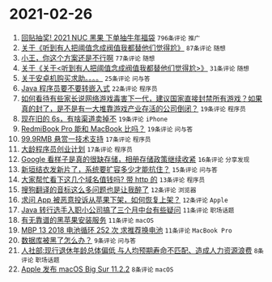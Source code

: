 # 2021-02-26

1. [回贴抽奖! 2021 NUC 黑果 下单抽牛年福袋](https://www.v2ex.com/t/756373) `796条评论` `推广`
1. [关于《听到有人把阈值念成阀值我都替他们觉得尬》](https://www.v2ex.com/t/756388) `87条评论` `随想`
1. [小王，你这个方案还是不行啊](https://www.v2ex.com/t/756365) `77条评论` `随想`
1. [关于《关于<听到有人把阈值念成阀值我都替他们觉得尬>》](https://www.v2ex.com/t/756408) `31条评论` `随想`
1. [关于安卓机购买求助。。。。](https://www.v2ex.com/t/756366) `25条评论` `问与答`
1. [Java 程序员要不要转嵌入式](https://www.v2ex.com/t/756419) `22条评论` `程序员`
1. [如何看待有些家长说网络游戏毒害下一代，建议国家直接封禁所有游戏？如果真的封了，是不是有一大堆靠游戏产业存活的公司倒闭？](https://www.v2ex.com/t/756439) `19条评论` `程序员`
1. [现在旧的 6s，有啥渠道卖掉不](https://www.v2ex.com/t/756390) `19条评论` `iPhone`
1. [RedmiBook Pro 能和 MacBook 比吗？](https://www.v2ex.com/t/756375) `19条评论` `问与答`
1. [99.9RMB 悬赏一技术支持](https://www.v2ex.com/t/756414) `17条评论` `程序员`
1. [大龄程序员创业计划](https://www.v2ex.com/t/756394) `17条评论` `程序员`
1. [Google 看样子是真的很缺存储，相册存储政策继续收紧](https://www.v2ex.com/t/756421) `16条评论` `分享发现`
1. [新垣结衣发新片了，系统要扩容多少才能抗住？](https://www.v2ex.com/t/756369) `15条评论` `问与答`
1. [大家帮忙看下这几个域名值钱吗? 带 http 的](https://www.v2ex.com/t/756433) `13条评论` `程序员`
1. [搜狗翻译的音标这么多问题也是让我醉了](https://www.v2ex.com/t/756385) `12条评论` `浏览器`
1. [求问 App 被恶意投诉从苹果下架，如何恢复上架？](https://www.v2ex.com/t/756374) `12条评论` `Apple`
1. [Java 转行选手入职小公司搞了三个月中台有些疑问](https://www.v2ex.com/t/756466) `11条评论` `职场话题`
1. [有无靠谱的黑苹果安装服务](https://www.v2ex.com/t/756446) `11条评论` `macOS`
1. [MBP 13 2018 电池循环 252 次 求推荐换电池](https://www.v2ex.com/t/756429) `11条评论` `MacBook Pro`
1. [数据库被黑了怎么办？](https://www.v2ex.com/t/756468) `9条评论` `问与答`
1. [人社部:现行退休年龄总体偏低 与人均预期寿命不匹配、造成人力资源浪费](https://www.v2ex.com/t/756455) `8条评论` `职场话题`
1. [Apple 发布 macOS Big Sur 11.2.2](https://www.v2ex.com/t/756418) `8条评论` `macOS`
